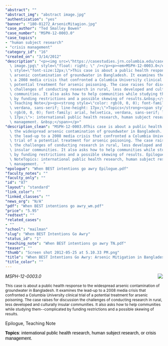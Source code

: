 ```yaml
---
"abstract": ""
"abstract_img": "abstract image.jpg"
"authentication": "yes"
"banner": "180-01272_ArsenicMitagion.jpg"
"case_author": "Ted Smalley Bowen"
"case_number": "MSPH-12-0003.0"
"case_topics":
- "human subject research"
- "crisis management"
"category_id": "16"
"created_on": "3/14/2012"
"description": "<p><img src=\"https://casestudies.jrn.columbia.edu/casestudy/files/photos/642/abstract\
  \ image.jpg\" style=\"float: right; \" /></p><p><em>MSPH-12-0003.0</em></p><p><span\
  \ style=\"font-size:12px;\">This case is about a public health response to the widespread\
  \ arsenic contamination of groundwater in Bangladesh. It examines the lead-up to\
  \ a 2008 media crisis that confronted a Columbia University clinical trial of a\
  \ potential treatment for arsenic poisoning. The case raises for discussion the\
  \ challenges of conducting research in rural, less developed and culturally insular\
  \ communities. It also asks how to help communities while studying them--complicated\
  \ by funding restrictions and a possible skewing of results.&nbsp;</span></p><p>Epilogue,\
  \ Teaching Note</p><p><strong style=\"color: rgb(0, 0, 0); font-family: arial, helvetica,\
  \ verdana, sans-serif; line-height: 17px;\">Topics</strong><span style=\"color:\
  \ rgb(0, 0, 0); font-family: arial, helvetica, verdana, sans-serif; line-height:\
  \ 17px;\">: international public health research, human subject research, or crisis\
  \ management. &nbsp;</span></p>"
"description_clean": "MSPH-12-0003.0This case is about a public health response to\
  \ the widespread arsenic contamination of groundwater in Bangladesh. It examines\
  \ the lead-up to a 2008 media crisis that confronted a Columbia University clinical\
  \ trial of a potential treatment for arsenic poisoning. The case raises for discussion\
  \ the challenges of conducting research in rural, less developed and culturally\
  \ insular communities. It also asks how to help communities while studying them--complicated\
  \ by funding restrictions and a possible skewing of results. Epilogue, Teaching\
  \ NoteTopics: international public health research, human subject research, or crisis\
  \ management.  "
"epologue": "When BEST intentions go awry Epilogue.pdf"
"faculty_notes": ""
"faculty_only": ""
"id": "87"
"layout": "standard"
"link_color": ""
"linked_classes": ""
"news_org": "N/A"
"pdf": "When BEST intentions go awry_wm.pdf"
"price": "5.95"
"redtext": ""
"related_cases":
- ""
"school": "mailman"
"slug": "When BEST Intentions Go Awry"
"status_id": "1"
"teaching_note": "When BEST intentions go awry TN.pdf"
"teaser": ""
"thumb": "Screen shot 2012-05-25 at 5.10.33 PM.png"
"title": "When BEST Intentions Go Awry: Arsenic Mitigation in Bangladesh"
"title_color": ""
---
```

<p><img src="https://casestudies.jrn.columbia.edu/casestudy/files/photos/642/abstract image.jpg" style="float: right; " /></p><p><em>MSPH-12-0003.0</em></p><p><span style="font-size:12px;">This case is about a public health response to the widespread arsenic contamination of groundwater in Bangladesh. It examines the lead-up to a 2008 media crisis that confronted a Columbia University clinical trial of a potential treatment for arsenic poisoning. The case raises for discussion the challenges of conducting research in rural, less developed and culturally insular communities. It also asks how to help communities while studying them--complicated by funding restrictions and a possible skewing of results.&nbsp;</span></p><p>Epilogue, Teaching Note</p><p><strong style="color: rgb(0, 0, 0); font-family: arial, helvetica, verdana, sans-serif; line-height: 17px;">Topics</strong><span style="color: rgb(0, 0, 0); font-family: arial, helvetica, verdana, sans-serif; line-height: 17px;">: international public health research, human subject research, or crisis management. &nbsp;</span></p>
